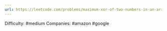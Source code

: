 ```yaml
---
url: https://leetcode.com/problems/maximum-xor-of-two-numbers-in-an-array
---
```


Difficulty: #medium
Companies: #amazon #google